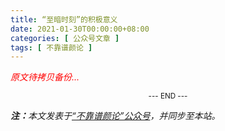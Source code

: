 ```yaml
---
title: “至暗时刻”的积极意义
date: 2021-01-30T00:00:00+08:00
categories: [ 公众号文章 ]
tags: [ 不靠谱颜论 ]
---
```


<font color=red><i>原文待拷贝备份...</i></font>

<center><small>--- END ---</small></center>

<i><b>注：</b>本文发表于[“不靠谱颜论”公众号](https://mp.weixin.qq.com/s/6vtR7V2A0nfVHCyKdPLwww)，并同步至本站。</i>
